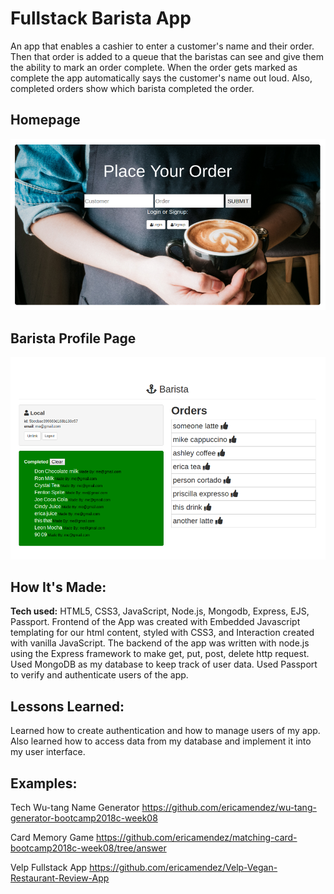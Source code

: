 # Fullstack Barista App
An app that enables a cashier to enter a customer's name and their order. Then that order is added to a queue that the baristas can see and give them the ability to mark an order complete. When the order gets marked as complete the app automatically says the customer's name out loud. Also, completed orders show which barista completed the order.

## Homepage
![alt tag](home.png)
## Barista Profile Page
![alt tag](profile.png)

## How It's Made:

**Tech used:** HTML5, CSS3, JavaScript, Node.js, Mongodb, Express, EJS, Passport. Frontend of the App was created with Embedded Javascript templating for our html content, styled with CSS3, and Interaction created with vanilla JavaScript. The backend of the app was written with node.js using the Express framework to make get, put, post, delete http request. Used MongoDB as my database to keep track of user data. Used Passport to verify and authenticate users of the app.  


## Lessons Learned:
Learned how to create authentication and how to manage users of my app. Also learned how to access data from my database and implement it into my user interface.

## Examples:

Tech Wu-tang Name Generator https://github.com/ericamendez/wu-tang-generator-bootcamp2018c-week08

Card Memory Game https://github.com/ericamendez/matching-card-bootcamp2018c-week08/tree/answer

Velp Fullstack App
https://github.com/ericamendez/Velp-Vegan-Restaurant-Review-App
